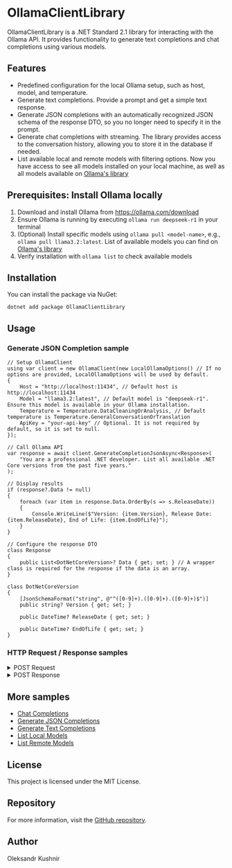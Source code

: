 # OllamaClientLibrary
OllamaClientLibrary is a .NET Standard 2.1 library for interacting with the Ollama API. It provides functionality to generate text completions and chat completions using various models.

## Features
- Predefined configuration for the local Ollama setup, such as host, model, and temperature.
- Generate text completions. Provide a prompt and get a simple text response.
- Generate JSON completions with an automatically recognized JSON schema of the response DTO, so you no longer need to specify it in the prompt.
- Generate chat completions with streaming. The library provides access to the conversation history, allowing you to store it in the database if needed.
- List available local and remote models with filtering options. Now you have access to see all models installed on your local machine, as well as all models available on [Ollama's library](https://ollama.com/library)

## Prerequisites: Install Ollama locally
1. Download and install Ollama from https://ollama.com/download
2. Ensure Ollama is running by executing `ollama run deepseek-r1` in your terminal
3. (Optional) Install specific models using `ollama pull <model-name>`, e.g., `ollama pull llama3.2:latest`. List of available models you can find on [Ollama's library](https://ollama.com/library)
4. Verify installation with `ollama list` to check available models

## Installation
You can install the package via NuGet:
```
dotnet add package OllamaClientLibrary
```
## Usage
### Generate JSON Completion sample
```
// Setup OllamaClient
using var client = new OllamaClient(new LocalOllamaOptions() // If no options are provided, LocalOllamaOptions will be used by default.
{
    Host = "http://localhost:11434", // Default host is http://localhost:11434
    Model = "llama3.2:latest", // Default model is "deepseek-r1". Ensure this model is available in your Ollama installation.
    Temperature = Temperature.DataCleaningOrAnalysis, // Default temperature is Temperature.GeneralConversationOrTranslation
    ApiKey = "your-api-key" // Optional. It is not required by default, so it is set to null.
});

// Call Ollama API
var response = await client.GenerateCompletionJsonAsync<Response>(
    "You are a professional .NET developer. List all available .NET Core versions from the past five years."
);

// Display results
if (response?.Data != null)
{
    foreach (var item in response.Data.OrderBy(s => s.ReleaseDate))
    {
        Console.WriteLine($"Version: {item.Version}, Release Date: {item.ReleaseDate}, End of Life: {item.EndOfLife}");
    }
}

// Configure the response DTO
class Response
{
    public List<DotNetCoreVersion>? Data { get; set; } // A wrapper class is required for the response if the data is an array.
}

class DotNetCoreVersion
{
    [JsonSchemaFormat("string", @"^([0-9]+).([0-9]+).([0-9]+)$")]
    public string? Version { get; set; }

    public DateTime? ReleaseDate { get; set; }

    public DateTime? EndOfLife { get; set; }
}
```


### HTTP Request / Response samples

<details>
<summary>POST Request</summary>

```json
{
    "model": "llama3.2:latest",
    "prompt": "You are a professional .NET developer. List all available .NET Core versions from the past five years.",
    "format": {
        "definitions": {
            "DotNetCoreVersion": {
                "type": [
                    "object",
                    "null"
                ],
                "properties": {
                    "Version": {
                        "type": [
                            "string",
                            "null"
                        ],
                        "pattern": "^([0-9]+).([0-9]+).([0-9]+)$",
                        "format": "string"
                    },
                    "ReleaseDate": {
                        "type": [
                            "string",
                            "null"
                        ],
                        "format": "date-time"
                    },
                    "EndOfLife": {
                        "type": [
                            "string",
                            "null"
                        ],
                        "format": "date-time"
                    }
                },
                "required": [
                    "Version",
                    "ReleaseDate",
                    "EndOfLife"
                ]
            }
        },
        "type": "object",
        "properties": {
            "Data": {
                "type": [
                    "array",
                    "null"
                ],
                "items": {
                    "$ref": "#/definitions/DotNetCoreVersion"
                }
            }
        },
        "required": [
            "Data"
        ]
    },
    "stream": false,
    "options": {
        "temperature": 1.0
    }
}
```
</details>
<details>
<summary>POST Response</summary>

```json
{
    "model": "llama3.2:latest",
    "created_at": "2025-02-09T18:38:40.4047518Z",
    "response": "{ \"Data\": [ { \"Version\": \"3.1.0\", \"ReleaseDate\": \"2019-02-07T00:00:00.000Z\" , \"EndOfLife\":\"2022-05-01T00:00:00.000Z\"}, { \"Version\": \"3.1.1\", \"ReleaseDate\": \"2019-11-06T00:00:00.000Z\" , \"EndOfLife\":\"2022-08-02T00:00:00.000Z\"}, { \"Version\": \"3.1.2\", \"ReleaseDate\": \"2019-12-10T00:00:00.000Z\" , \"EndOfLife\":\"2022-11-01T00:00:00.000Z\"}, { \"Version\": \"3.2.0\", \"ReleaseDate\": \"2020-02-13T00:00:00.000Z\" , \"EndOfLife\":\"2023-10-01T00:00:00.000Z\"}, { \"Version\": \"3.2.1\", \"ReleaseDate\": \"2020-05-07T00:00:00.000Z\" , \"EndOfLife\":\"2023-02-28T00:00:00.000Z\"}, { \"Version\": \"3.2.2\", \"ReleaseDate\": \"2020-06-18T00:00:00.000Z\" , \"EndOfLife\":\"2024-01-01T00:00:00.000Z\"}, { \"Version\": \"3.3.0\", \"ReleaseDate\": \"2021-04-26T00:00:00.000Z\" , \"EndOfLife\":\"2025-07-02T00:00:00.000Z\"}, { \"Version\": \"3.3.1\", \"ReleaseDate\": \"2021-08-16T00:00:00.000Z\" , \"EndOfLife\":\"2026-04-01T00:00:00.000Z\"}, { \"Version\": \"3.3.2\", \"ReleaseDate\": \"2021-10-25T00:00:00.000Z\" , \"EndOfLife\":\"2027-05-03T00:00:00.000Z\"} ]}",
    "done": true,
    "done_reason": "stop",
    "context": [...],
    "total_duration": 11793412400,
    "load_duration": 3542816600,
    "prompt_eval_count": 46,
    "prompt_eval_duration": 212000000,
    "eval_count": 495,
    "eval_duration": 8036000000
}
```
</details>

## More samples
- [Chat Completions](https://github.com/kpobb1989/OllamaClientLibrary/tree/master/samples/ChatCompletion/Program.cs)
- [Generate JSON Completions](https://github.com/kpobb1989/OllamaClientLibrary/tree/master/samples/GenerateCompletionJson/Program.cs)
- [Generate Text Completions](https://github.com/kpobb1989/OllamaClientLibrary/tree/master/samples/GenerateCompletionText/Program.cs)
- [List Local Models](
https://github.com/kpobb1989/OllamaClientLibrary/tree/master/samples/ListLocalModels/Program.cs)
- [List Remote Models](https://github.com/kpobb1989/OllamaClientLibrary/blob/master/samples/ListRemoteModels/Program.cs)

## License
This project is licensed under the MIT License.

## Repository
For more information, visit the [GitHub repository](https://github.com/kpobb1989/OllamaClientLibrary).

## Author
Oleksandr Kushnir

